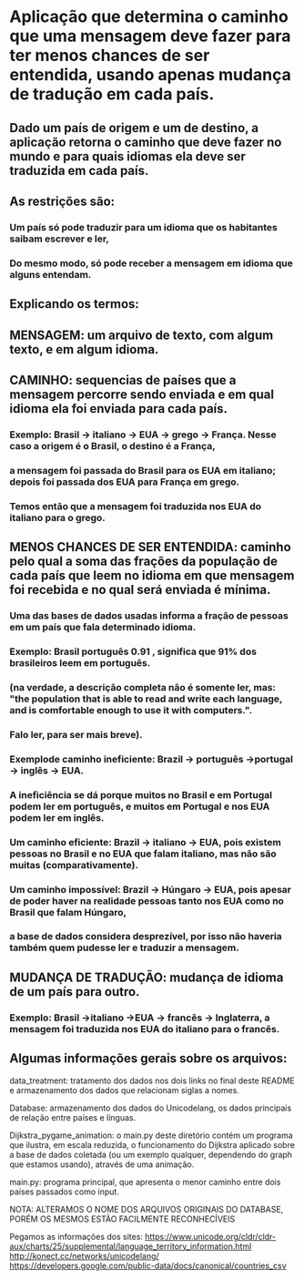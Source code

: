 # Aplicação que determina o caminho que uma mensagem deve fazer para ter menos chances de ser entendida, usando apenas mudança de tradução em cada país.

## Dado um país de origem e um de destino, a aplicação retorna o caminho que deve fazer no mundo e para quais idiomas ela deve ser traduzida em cada país.

## As restrições são: 
###     Um país só pode traduzir para um idioma que os habitantes saibam escrever e ler, 
###     Do mesmo modo, só pode receber a mensagem em idioma que alguns entendam.

## Explicando os termos:

## MENSAGEM: um arquivo de texto, com algum texto, e em algum idioma.

## CAMINHO: sequencias de países que a mensagem percorre sendo enviada e em qual idioma ela foi enviada para cada país. 
###     Exemplo: Brasil -> italiano ->  EUA -> grego -> França.  Nesse caso a origem é o Brasil, o destino é a França, 
###     a mensagem foi passada do Brasil para os EUA em italiano; depois foi passada dos EUA para França em grego.
###     Temos então que a mensagem foi traduzida nos EUA do italiano para o grego.

## MENOS CHANCES DE SER ENTENDIDA: caminho pelo qual a soma das frações da população de cada país que leem no idioma em que mensagem foi recebida e no qual será enviada é mínima.

### Uma das bases de dados usadas informa a fração de pessoas em um país que fala determinado idioma. 
### Exemplo: Brasil português 0.91 , significa que 91% dos brasileiros leem em português.
### (na verdade, a descrição completa não é somente ler, mas: "the population that is able to read and write each language, and is comfortable enough to use it with computers.".
### Falo ler, para ser mais breve).

### Exemplode caminho ineficiente: Brazil -> português ->portugal -> inglês -> EUA.  
### A ineficiência se dá porque muitos no Brasil e em Portugal podem ler em português, e muitos em Portugal e nos EUA podem ler em inglês.
### Um caminho eficiente:  Brazil -> italiano -> EUA, pois existem pessoas no Brasil e no EUA que falam italiano, mas não são muitas (comparativamente).
### Um caminho impossível: Brazil -> Húngaro -> EUA, pois apesar de poder haver na realidade pessoas tanto nos EUA como no Brasil que falam Húngaro, 
### a base de dados considera desprezível, por isso não haveria também quem pudesse ler e traduzir a mensagem.


## MUDANÇA DE TRADUÇÃO: mudança de idioma de um país para outro.
### Exemplo: Brasil ->italiano ->EUA -> francês -> Inglaterra,  a mensagem foi traduzida nos EUA do italiano para o francês.

## Algumas informações gerais sobre os arquivos:

data_treatment: tratamento dos dados nos dois links no final deste README e
armazenamento dos dados que relacionam siglas a nomes.


Database: armazenamento dos dados do Unicodelang, os dados principais de
relação entre países e línguas.

Dijkstra_pygame_animation: o main.py deste diretório contém um programa que
ilustra, em escala reduzida, o funcionamento do Dijkstra aplicado sobre a
base de dados coletada  (ou um exemplo qualquer, dependendo do graph que estamos usando), através de uma animação.


main.py: programa principal, que apresenta o menor caminho entre dois países
passados como input.

NOTA: 
ALTERAMOS O NOME DOS ARQUIVOS ORIGINAIS DO DATABASE, PORÉM OS MESMOS ESTÃO FACILMENTE RECONHECÍVEIS

Pegamos as informações dos sites:
    https://www.unicode.org/cldr/cldr-aux/charts/25/supplemental/language_territory_information.html
    http://konect.cc/networks/unicodelang/
    https://developers.google.com/public-data/docs/canonical/countries_csv
